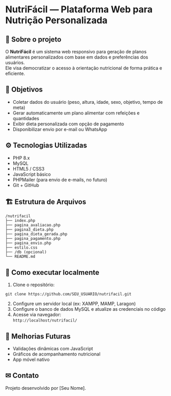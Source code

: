 # NutriFácil — Plataforma Web para Nutrição Personalizada

## 🌟 Sobre o projeto
O **NutriFácil** é um sistema web responsivo para geração de planos alimentares personalizados com base em dados e preferências dos usuários.  
Ele visa democratizar o acesso à orientação nutricional de forma prática e eficiente.

## 🎯 Objetivos
- Coletar dados do usuário (peso, altura, idade, sexo, objetivo, tempo de meta)
- Gerar automaticamente um plano alimentar com refeições e quantidades
- Exibir dieta personalizada com opção de pagamento
- Disponibilizar envio por e-mail ou WhatsApp

## ⚙ Tecnologias Utilizadas
- PHP 8.x
- MySQL
- HTML5 / CSS3
- JavaScript básico
- PHPMailer (para envio de e-mails, no futuro)
- Git + GitHub

## 🏗 Estrutura de Arquivos
```
/nutrifacil
├── index.php
├── pagina_avaliacao.php
├── pagina3_dieta.php
├── pagina_dieta_gerada.php
├── pagina_pagamento.php
├── pagina_envio.php
├── estilo.css
├── /db (opcional)
└── README.md
```

## 🚀 Como executar localmente
1. Clone o repositório:  
```
git clone https://github.com/SEU_USUARIO/nutrifacil.git
```
2. Configure um servidor local (ex: XAMPP, MAMP, Laragon)
3. Configure o banco de dados MySQL e atualize as credenciais no código
4. Acesse via navegador:  
`http://localhost/nutrifacil/`

## 📌 Melhorias Futuras
- Validações dinâmicas com JavaScript
- Gráficos de acompanhamento nutricional
- App móvel nativo

## ✉ Contato
Projeto desenvolvido por [Seu Nome].